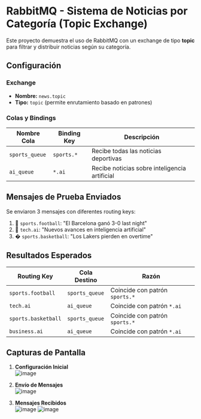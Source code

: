 # RabbitMQ - Sistema de Noticias por Categoría (Topic Exchange)

Este proyecto demuestra el uso de RabbitMQ con un exchange de tipo **topic** para filtrar y distribuir noticias según su categoría.

## Configuración

### Exchange
- **Nombre:** `news.topic`
- **Tipo:** `topic` (permite enrutamiento basado en patrones)

### Colas y Bindings
| Nombre Cola      | Binding Key  | Descripción                     |
|------------------|-------------|---------------------------------|
| `sports_queue`   | `sports.*`  | Recibe todas las noticias deportivas |
| `ai_queue`       | `*.ai`      | Recibe noticias sobre inteligencia artificial |

## Mensajes de Prueba Enviados

Se enviaron 3 mensajes con diferentes routing keys:

1. 🏈 `sports.football`: "El Barcelona ganó 3-0 last night"
2. 🤖 `tech.ai`: "Nuevos avances en inteligencia artificial"
3. � `sports.basketball`: "Los Lakers pierden en overtime"

## Resultados Esperados

| Routing Key        | Cola Destino     | Razón                         |
|-------------------|-----------------|-------------------------------|
| `sports.football` | `sports_queue`  | Coincide con patrón `sports.*` |
| `tech.ai`         | `ai_queue`      | Coincide con patrón `*.ai`     |
| `sports.basketball` | `sports_queue` | Coincide con patrón `sports.*` |
| `business.ai`     | `ai_queue`      | Coincide con patrón `*.ai`     |

## Capturas de Pantalla

1. **Configuración Inicial**  
   ![image](https://github.com/user-attachments/assets/0a2c8567-1eda-4ac3-b614-049c4eba8b90)


2. **Envío de Mensajes**  
   ![image](https://github.com/user-attachments/assets/712b3814-ef8f-40f7-9884-8c915dbc7f41)


3. **Mensajes Recibidos**  
   ![image](https://github.com/user-attachments/assets/61099eeb-ada4-4a23-b54e-b5113822aaab)
   ![image](https://github.com/user-attachments/assets/178a93e0-5ab8-48a2-8138-4d825b548303)

